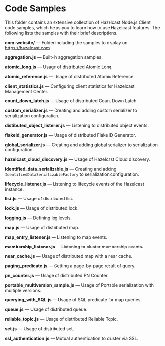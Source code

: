 # Code Samples

This folder contains an extensive collection of Hazelcast Node.js Client code samples, which helps you to learn how to use Hazelcast features. The following lists the samples with their brief descriptions.

**com-website/** —  Folder including the samples to display on https://hazelcast.com.

**aggregation.js** — Built-in aggregation samples.

**atomic_long.js** — Usage of distributed Atomic Long.

**atomic_reference.js** — Usage of distributed Atomic Reference.

**client_statistics.js** — Configuring client statistics for Hazelcast Management Center.

**count_down_latch.js** — Usage of distributed Count Down Latch.

**custom_serializer.js** — Creating and adding custom serializer to serialization configuration.

**distibuted_object_listener.js** — Listening to distributed object events.

**flakeid_generator.js** — Usage of distributed Flake ID Generator.

**global_serializer.js** — Creating and adding global serializer to serialization configuration.

**hazelcast_cloud_discovery.js** — Usage of Hazelcast Cloud discovery.

**identified_data_serializable.js** — Creating and adding `IdentifiedDataSerializableFactory` to serialization configuration.

**lifecycle_listener.js** — Listening to lifecycle events of the Hazelcast instance.

**list.js** — Usage of distributed list.

**lock.js** — Usage of distributed lock.

**logging.js** — Defining log levels.

**map.js** — Usage of distributed map.

**map_entry_listener.js** — Listening to map events.

**membership_listener.js** — Listening to cluster membership events.

**near_cache.js** — Usage of distributed map with a near cache.

**paging_predicate.js** — Getting a page-by-page result of query.

**pn_counter.js** — Usage of distributed PN Counter.

**portable_multiversion_sample.js** — Usage of Portable serialization with multiple versions.

**querying_with_SQL.js** — Usage of SQL predicate for map queries.

**queue.js** — Usage of distributed queue.

**reliable_topic.js** — Usage of distributed Reliable Topic.

**set.js** — Usage of distributed set.

**ssl_authentication.js** — Mutual authentication to cluster via SSL.
